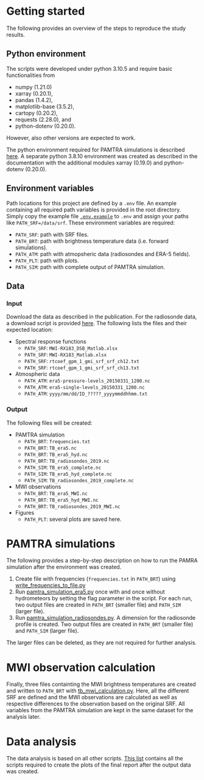 # Getting started
The following provides an overview of the steps to reproduce the study results.

## Python environment
The scripts were developed under python 3.10.5 and require basic functionalities 
from 
- numpy (1.21.0)
- xarray (0.20.1), 
- pandas (1.4.2), 
- matplotlib-base (3.5.2), 
- cartopy (0.20.2), 
- requests (2.28.0), and 
- python-dotenv (0.20.0). 

However, also other versions are expected to work.

The python environment required for PAMTRA simulations is described
[here](https://pamtra.readthedocs.io/en/latest/installation.html). 
A separate python 3.8.10 environment was created as described in the 
documentation with the additional modules xarray (0.19.0) and python-dotenv 
(0.20.0).

## Environment variables
Path locations for this project are defined by a `.env` file. An example
containing all required path variables is provided in the root directory.
Simply copy the example file [`.env.example`](../.env.example) to `.env` and 
assign your paths like `PATH_SRF=/data/srf`. These environment variables are 
required:
- `PATH_SRF`: path with SRF files.
- `PATH_BRT`: path with brightness temperature data (i.e. forward simulations).
- `PATH_ATM`: path with atmopsheric data (radiosondes and ERA-5 fields).
- `PATH_PLT`: path with plots.
- `PATH_SIM`: path with complete output of PAMTRA simulation.

## Data
### Input
Download the data as described in the publication. For the radiosonde data, a
download script is provided [here](../src/helpers/download_radiosondes.py).
The following lists the files and their expected location:
- Spectral response functions
    - `PATH_SRF`: `MWI-RX183_DSB_Matlab.xlsx`
    - `PATH_SRF`: `MWI-RX183_Matlab.xlsx`
    - `PATH_SRF`: `rtcoef_gpm_1_gmi_srf_srf_ch12.txt`
    - `PATH_SRF`: `rtcoef_gpm_1_gmi_srf_srf_ch13.txt`
- Atmospheric data
    - `PATH_ATM`: `era5-pressure-levels_20150331_1200.nc`
    - `PATH_ATM`: `era5-single-levels_20150331_1200.nc`
    - `PATH_ATM`: `yyyy/mm/dd/ID_?????_yyyymmddhhmm.txt`

### Output
The following files will be created:
- PAMTRA simulation
    - `PATH_BRT`: `frequencies.txt`
    - `PATH_BRT`: `TB_era5.nc`
    - `PATH_BRT`: `TB_era5_hyd.nc`
    - `PATH_BRT`: `TB_radiosondes_2019.nc`
    - `PATH_SIM`: `TB_era5_complete.nc`
    - `PATH_SIM`: `TB_era5_hyd_complete.nc`
    - `PATH_SIM`: `TB_radiosondes_2019_complete.nc`
- MWI observations
    - `PATH_BRT`: `TB_era5_MWI.nc`
    - `PATH_BRT`: `TB_era5_hyd_MWI.nc`
    - `PATH_BRT`: `TB_radiosondes_2019_MWI.nc`
- Figures
    - `PATH_PLT`: several plots are saved here.

# PAMTRA simulations
The following provides a step-by-step description on how to run the PAMRA
simulation after the environment was created.
1. Create file with frequencies (`frequencies.txt` in `PATH_BRT`) using 
   [write_frequencies_to_file.py](../src/pamtra/write_frequencies_to_file.py)
2. Run 
   [pamtra_simulation_era5.py](../src/pamtra/pamtra_simulation_era5.py) once with
   and once without hydrometeors by setting the flag parameter in the script.
   For each run, two output files are created in `PATH_BRT` (smaller file) and 
   `PATH_SIM` (larger file).
3. Run 
   [pamtra_simulation_radiosondes.py](../src/pamtra/pamtra_simulation_radiosondes.py).
   A dimension for the radiosonde profile is created.
   Two output files are created in `PATH_BRT` (smaller file) and 
   `PATH_SIM` (larger file).

The larger files can be deleted, as they are not required for further analysis.

# MWI observation calculation
Finally, three files containting the MWI brightness temperatures are created and
written to `PATH_BRT` with
[tb_mwi_calculation.py](../src/tb_mwi_calculation/tb_mwi_calculation.py).
Here, all the different SRF are defined and the MWI 
observations are calculated as well as respective differences to the 
observation based on the original SRF. All variables from the PAMTRA 
simulation are kept in the same dataset for the analysis later. 

# Data analysis
The data analysis is based on all other scripts. 
[This list](../docs/reproduce_plots.md) contains all the
scripts required to create the plots of the final report after the output data
was created.
